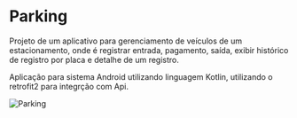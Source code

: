 # Parking

Projeto de um aplicativo para gerenciamento de veículos de um estacionamento, onde é registrar entrada, pagamento, saída, exibir histórico de registro por placa e detalhe de um registro.

Aplicação para sistema Android utilizando linguagem Kotlin, utilizando o retrofit2 para integrção com Api.

![Parking](https://user-images.githubusercontent.com/60019021/158657696-8bf79104-99b4-4151-b787-5a39e97617ab.jpeg)
